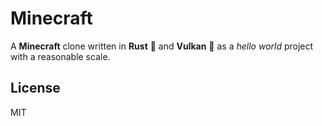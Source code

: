 # Minecraft

A **Minecraft** clone written in **Rust** :crab: and **Vulkan** :volcano: as a
_hello world_ project with a reasonable scale.

## License

MIT
